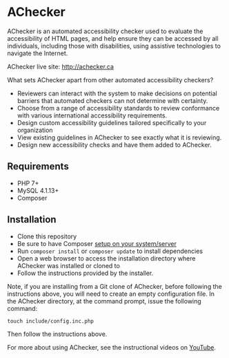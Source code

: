 # AChecker

AChecker is an automated accessibility checker used to evaluate the accessibility of HTML pages, and help ensure they can be accessed by all individuals, including those with disabilities, using assistive technologies to navigate the Internet.

AChecker live site: http://achecker.ca

What sets AChecker apart from other automated accessibility checkers?

- Reviewers can interact with the system to make decisions on potential barriers that automated checkers can not determine with certainty.
- Choose from a range of accessibility standards to review conformance with various international accessibility requirements.
- Design custom accessibility guidelines tailored specifically to your organization
- View existing guidelines in AChecker to see exactly what it is reviewing.
- Design new accessibility checks and have them added to AChecker.

## Requirements

- PHP 7+
- MySQL 4.1.13+
- Composer

## Installation

- Clone this repository
- Be sure to have Composer [setup on your system/server](https://getcomposer.org/doc/00-intro.md)
- Run `composer install` or `composer update` to install dependencies
- Open a web browser to access the installation directory where AChecker was installed or cloned to
- Follow the instructions provided by the installer.

Note, if you are installing from a Git clone of AChecker, before following the instructions above, you will need to create an empty configuration file. In the AChecker directory, at the command prompt, issue the following command:

```
touch include/config.inc.php
```

Then follow the instructions above.

For more about using AChecker, see the instructional videos on [YouTube](http://www.youtube.com/watch?v=jtNyF7KuOk8).
